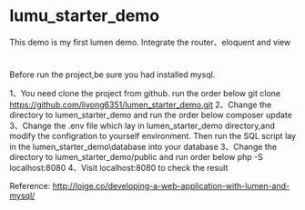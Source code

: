 # lumu_starter_demo
This demo is my first lumen demo. Integrate the router、eloquent and view

#
Before run the project,be sure you had installed mysql.

1、You need clone the project from github. run the order below 
git clone https://github.com/liyong6351/lumen_starter_demo.git
2、Change the directory to lumen_starter_demo and run the order below 
composer update
3、Change the .env file which lay in lumen_starter_demo directory,and modify the configration to yourself environment.
Then run the SQL script lay in the lumen_starter_demo\database into your database 
3、Change the directory to lumen_starter_demo/public and run order below 
php -S localhost:8080
4、Visit localhost:8080 to check the result


Reference:
http://loige.co/developing-a-web-application-with-lumen-and-mysql/
